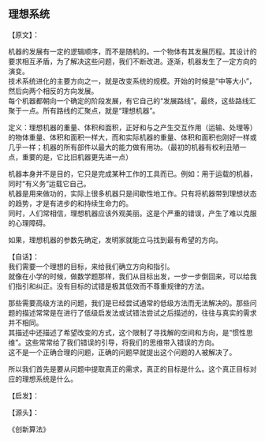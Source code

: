 ## 理想系统

【原文】：  

机器的发展有一定的逻辑顺序，而不是随机的。一个物体有其发展历程。其设计的要求相互矛盾，为了解决这些问题，我们不断改进。逐渐，机器发生了一定方向的演变。  
技术系统进化的主要方向之一，就是改变系统的规模。开始的时候是“中等大小”，然后向两个相反的方向发展。  
每个机器都朝向一个确定的阶段发展，有它自己的“发展路线”。最终，这些路线汇聚于一点。所有路线的汇聚点，就是“理想机器”。  

定义：理想机器的重量、体积和面积，正好和与之产生交互作用（运输、处理等）的物体重量、体积和面积一样大，而和实际机器的重量、体积和面积也刚好一样或几乎一样；机器的所有部件以最大的能力做有用功。（最初的机器有权利丑陋一点，重要的是，它比旧机器更先进一点）  

机器本身并不是目的，它只是完成某种工作的工具而已。例如：用于运载的机器，同时“有义务”运载它自己。  
机器是用来做功的，实际上很多机器只是间歇性地工作。只有将机器带到理想状态的趋势，才是有进步的和持续生命力的。  
同时，人们常相信，理想机器应该外观美丽。这是个严重的错误，产生了难以克服的心理障碍。  

如果，理想机器的参数先确定，发明家就能立马找到最有希望的方向。  


【自话】：  
我们需要一个理想的目标，来给我们确立方向和指引。  
就像在小学的时候，做数学题那样，我们从目标出发，一步一步倒回来，可以给我们指引和纠正。没有目标的试错是极其低效而不尊重规律的方法。  

那些需要高级方法的问题，我们是已经尝试通常的低级方法而无法解决的。那些问题的描述常常是在进行了低级启发法或试错法尝试之后描述的，往往与真实的需求并不相同。  
其描述中还描述了希望改变的方式，这个限制了寻找解的空间和方向，是“惯性思维”。这些常常给了我们错误的引导，将我们的思维带入错误的方向。  
这不是一个正确合理的问题，正确的问题早就提出这个问题的人被解决了。

所以我们首先是要从问题中提取真正的需求，真正的目标是什么。这个真正目标对应的理想系统是什么。

【启发】：


【源头】：

《创新算法》